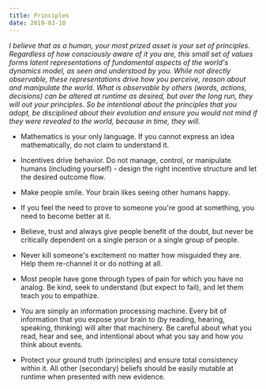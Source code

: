 ```yaml
---
title: Principles
date: 2019-03-10
---
```


_I believe that as a human, your most prized asset is your set of principles. Regardless of how consciously aware of it you are, this small set of values forms latent representations of fundamental aspects of the world's dynamics model, as seen and understood by you. While not directly observable, these representations drive how you perceive, reason about and manipulate the world. What is observable by others (words, actions, decisions) can be altered at runtime as desired, but over the long run, they will out your principles. So be intentional about the principles that you adopt, be disciplined about their evolution and ensure you would not mind if they were revealed to the world, because in time, they will._


* Mathematics is your only language. If you cannot express an idea mathematically, do not claim to understand it.

* Incentives drive behavior. Do not manage, control, or manipulate humans (including yourself) - design the right incentive structure and let the desired outcome flow. 

* Make people smile. Your brain likes seeing other humans happy.

* If you feel the need to prove to someone you're good at something, you need to become better at it.

* Believe, trust and always give people benefit of the doubt, but never be critically dependent on a single person or a single group of people.

* Never kill someone's excitement no matter how misguided they are. Help them re-channel it or do nothing at all.

* Most people have gone through types of pain for which you have no analog. Be kind, seek to understand (but expect to fail), and let them teach you to empathize.

* You are simply an information processing machine. Every bit of information that you expose your brain to (by reading, hearing, speaking, thinking) will alter that machinery. Be careful about what you read, hear and see, and intentional about what you say and how you think about events.

* Protect your ground truth (principles) and ensure total consistency within it. All other (secondary) beliefs should be easily mutable at runtime when presented with new evidence.
